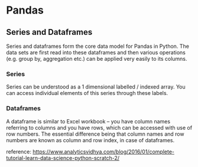 # Pandas

## Series and Dataframes

Series and dataframes form the core data model for Pandas in Python. The data sets are first read into these dataframes and then various operations (e.g. group by, aggregation etc.) can be applied very easily to its columns.

### Series
Series can be understood as a 1 dimensional labelled / indexed array. You can access individual elements of this series through these labels.

### Dataframes

A dataframe is similar to Excel workbook – you have column names referring to columns and you have rows, which can be accessed with use of row numbers. The essential difference being that column names and row numbers are known as column and row index, in case of dataframes.

reference:
https://www.analyticsvidhya.com/blog/2016/01/complete-tutorial-learn-data-science-python-scratch-2/
